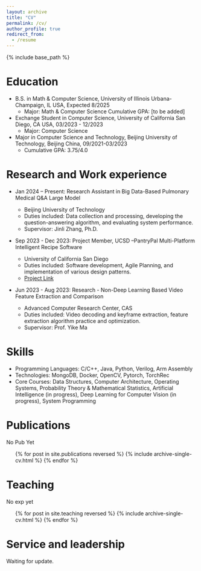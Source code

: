 ```yaml
---
layout: archive
title: "CV"
permalink: /cv/
author_profile: true
redirect_from:
  - /resume
---
```


{% include base_path %}

Education
======
* B.S. in Math & Computer Science, University of Illinois Urbana-Champaign, IL USA, Expected 8/2025
  * Major: Math & Computer Science  Cumulative GPA: [to be added]
* Exchange Student in Computer Science, University of California San Diego, CA USA, 03/2023 - 12/2023
  * Major: Computer Science
* Major in Computer Science and Technology, Beijing University of Technology, Beijing China, 09/2021-03/2023
  * Cumulative GPA: 3.75/4.0

Research and Work experience
======
* Jan 2024 – Present: Research Assistant in Big Data-Based Pulmonary Medical Q&A Large Model
  * Beijing University of Technology
  * Duties included: Data collection and processing, developing the question-answering algorithm, and evaluating system performance.
  * Supervisor: Jinli Zhang, Ph.D.

* Sep 2023 - Dec 2023: Project Member, UCSD –PantryPal Multi-Platform Intelligent Recipe Software
  * University of California San Diego
  * Duties included: Software development, Agile Planning, and implementation of various design patterns.
  * [Project Link](https://github.com/ucsd-cse110-fa23/cse-110-project-team-14)

* Jun 2023 - Aug 2023: Research - Non-Deep Learning Based Video Feature Extraction and Comparison
  * Advanced Computer Research Center, CAS
  * Duties included: Video decoding and keyframe extraction, feature extraction algorithm practice and optimization.
  * Supervisor: Prof. Yike Ma

Skills
======
* Programming Languages: C/C++, Java, Python, Verilog, Arm Assembly
* Technologies: MongoDB, Docker, OpenCV, Pytorch, TorchRec
* Core Courses: Data Structures, Computer Architecture, Operating Systems, Probability Theory & Mathematical Statistics, Artificial Intelligence (in progress), Deep Learning for Computer Vision (in progress), System Programming

Publications
======
No Pub Yet
  <ul>{% for post in site.publications reversed %}
    {% include archive-single-cv.html %}
  {% endfor %}</ul>
  

Teaching
======
No exp yet
  <ul>{% for post in site.teaching reversed %}
    {% include archive-single-cv.html %}
  {% endfor %}</ul>
  
Service and leadership
======
Waiting for update.

<!-- Talks-->
<!-- ====== -->

  <!-- <ul>{% for post in site.talks reversed %}
    {% include archive-single-talk-cv.html  %}
  {% endfor %}</ul>
   --> 
<!-- * Currently signed in to 43 different slack teams -->
